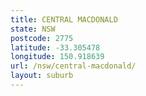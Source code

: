 ```yaml
---
title: CENTRAL MACDONALD
state: NSW
postcode: 2775
latitude: -33.305478
longitude: 150.918639
url: /nsw/central-macdonald/
layout: suburb
---
```

